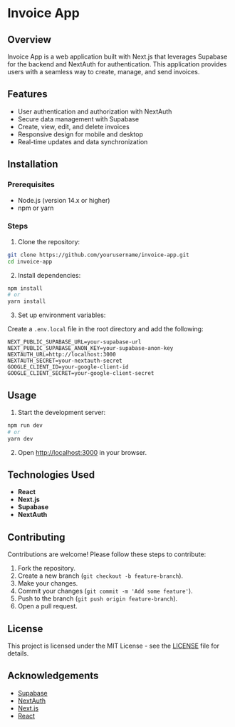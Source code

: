 
# Invoice App

## Overview

Invoice App is a web application built with Next.js that leverages Supabase for the backend and NextAuth for authentication. This application provides users with a seamless way to create, manage, and send invoices.

## Features

- User authentication and authorization with NextAuth
- Secure data management with Supabase
- Create, view, edit, and delete invoices
- Responsive design for mobile and desktop
- Real-time updates and data synchronization

## Installation

### Prerequisites

- Node.js (version 14.x or higher)
- npm or yarn

### Steps

1. Clone the repository:

```bash
git clone https://github.com/yourusername/invoice-app.git
cd invoice-app
```

2. Install dependencies:

```bash
npm install
# or
yarn install
```

3. Set up environment variables:

Create a `.env.local` file in the root directory and add the following:

```env
NEXT_PUBLIC_SUPABASE_URL=your-supabase-url
NEXT_PUBLIC_SUPABASE_ANON_KEY=your-supabase-anon-key
NEXTAUTH_URL=http://localhost:3000
NEXTAUTH_SECRET=your-nextauth-secret
GOOGLE_CLIENT_ID=your-google-client-id
GOOGLE_CLIENT_SECRET=your-google-client-secret
```

## Usage

1. Start the development server:

```bash
npm run dev
# or
yarn dev
```

2. Open [http://localhost:3000](http://localhost:3000) in your browser.

## Technologies Used

- **React**
- **Next.js**
- **Supabase**
- **NextAuth**

## Contributing

Contributions are welcome! Please follow these steps to contribute:

1. Fork the repository.
2. Create a new branch (`git checkout -b feature-branch`).
3. Make your changes.
4. Commit your changes (`git commit -m 'Add some feature'`).
5. Push to the branch (`git push origin feature-branch`).
6. Open a pull request.

## License

This project is licensed under the MIT License - see the [LICENSE](LICENSE) file for details.

## Acknowledgements

- [Supabase](https://supabase.io/)
- [NextAuth](https://next-auth.js.org/)
- [Next.js](https://nextjs.org/)
- [React](https://reactjs.org/)
